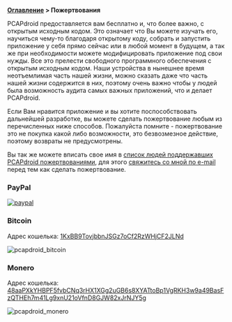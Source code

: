 **[Оглавление](index)	>	Пожертвования**

PCAPdroid предоставляется вам бесплатно и, что более важно, с открытым исходным кодом. Это означает что Вы можете изучать его, научиться чему-то благодаря открытому коду, собрать и запустить приложение у себя прямо сейчас или в любой момент в будущем, а так же при необходимости можете модифицировать приложение под свои нужды. Все это прелести свободного программного обеспечения с открытым исходным кодом. Наши устройства в нынешнее время неотъемлимая часть нашей жизни, можно сказать даже что часть нашей жизни содержится в них, поэтому очень важно чтобы у людей была возможность аудита самых важных приложений, что и делает PCAPdroid.

Если Вам нравится приложение и вы хотите поспособствовать дальнейшей разработке, вы можете сделать пожертвование любым из перечисленных ниже способов. Пожалуйста помните - пожертвование это не покупка какой либо возможности, это безвозмезное действие, поэтому возвраты не предусмотрены.

Вы так же можете вписать свое имя в [список людей поддержавших PCAPdroid пожертвованиями](https://github.com/emanuele-f/PCAPdroid/blob/master/DONORS.txt), для этого [свяжитесь со мной по e-mail](mailto:black.silver@hotmail.it?subject=PCAPdroid%20donation) перед тем как сделать пожертвование.

### PayPal

[![paypal](https://www.paypalobjects.com/en_US/i/btn/btn_donateCC_LG.gif)](https://www.paypal.com/donate?business=TFM9UN2ZVWDT6&item_name=PCAPdroid&custom=PCAPdroid&currency_code=EUR)

### Bitcoin
Адрес кошелька: [1KxBB9TovjbbnJSGz7oCf2RzWHjCF2JLNd](bitcoin:1KxBB9TovjbbnJSGz7oCf2RzWHjCF2JLNd?message=PCAPdroid)

![pcapdroid_bitcoin](https://user-images.githubusercontent.com/5488003/112125885-2f660c80-8bc4-11eb-8c72-7a413e3efabd.png)

### Monero
Адрес кошелька: [48aaPXkYHBPF5fvbCNq3rHX1XGg2uGB6s8XYATtoBp1VgRKH3w9a49BasFzQTHEh7m41Lg9xnU21oVfnD8GJW82xJrNJY5g](monero:48aaPXkYHBPF5fvbCNq3rHX1XGg2uGB6s8XYATtoBp1VgRKH3w9a49BasFzQTHEh7m41Lg9xnU21oVfnD8GJW82xJrNJY5g?tx_description=PCAPdroid)

![pcapdroid_monero](https://user-images.githubusercontent.com/5488003/120921978-e142ae80-c6c6-11eb-9765-fd6ff5e71fdb.png)
